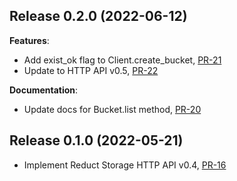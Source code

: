 ## Release 0.2.0 (2022-06-12)

**Features**:

* Add exist_ok flag to Client.create_bucket, [PR-21](https://github.com/reduct-storage/reduct-py/pull/21)
* Update to HTTP API v0.5, [PR-22](https://github.com/reduct-storage/reduct-py/pull/22)

**Documentation**:

* Update docs for Bucket.list method, [PR-20](https://github.com/reduct-storage/reduct-py/pull/20)

## Release 0.1.0 (2022-05-21)

* Implement Reduct Storage HTTP API v0.4, [PR-16](https://github.com/reduct-storage/reduct-py/pull/16)
